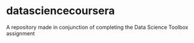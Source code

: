 # datasciencecoursera
A repository made in conjunction of completing the Data Science Toolbox assignment
